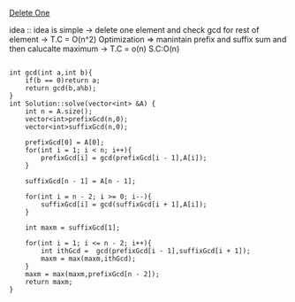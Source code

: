 [Delete One](https://www.scaler.com/academy/mentee-dashboard/class/34497/assignment/problems/9103/?navref=cl_pb_nv_tb)



idea ::
idea is simple -> delete one element and check gcd for rest of element -> T.C = O(n^2)
Optimization => manintain prefix and suffix sum  and then calucalte maximum -> T.C = o(n) S.C:O(n)
```

int gcd(int a,int b){
    if(b == 0)return a;
    return gcd(b,a%b);
}
int Solution::solve(vector<int> &A) {
    int n = A.size();
    vector<int>prefixGcd(n,0);
    vector<int>suffixGcd(n,0);

    prefixGcd[0] = A[0];
    for(int i = 1; i < n; i++){
        prefixGcd[i] = gcd(prefixGcd[i - 1],A[i]);
    }   

    suffixGcd[n - 1] = A[n - 1];

    for(int i = n - 2; i >= 0; i--){
        suffixGcd[i] = gcd(suffixGcd[i + 1],A[i]);
    }

    int maxm = suffixGcd[1];

    for(int i = 1; i <= n - 2; i++){
        int ithGcd =  gcd(prefixGcd[i - 1],suffixGcd[i + 1]);
        maxm = max(maxm,ithGcd);
    }
    maxm = max(maxm,prefixGcd[n - 2]);
    return maxm;
}



```
